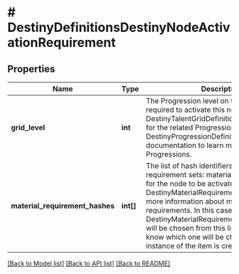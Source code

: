 # # DestinyDefinitionsDestinyNodeActivationRequirement

## Properties

Name | Type | Description | Notes
------------ | ------------- | ------------- | -------------
**grid_level** | **int** | The Progression level on the Talent Grid required to activate this node.  See DestinyTalentGridDefinition.progressionHash for the related Progression, and read DestinyProgressionDefinition&#39;s documentation to learn more about Progressions. | [optional]
**material_requirement_hashes** | **int[]** | The list of hash identifiers for material requirement sets: materials that are required for the node to be activated. See DestinyMaterialRequirementSetDefinition for more information about material requirements.  In this case, only a single DestinyMaterialRequirementSetDefinition will be chosen from this list, and we won&#39;t know which one will be chosen until an instance of the item is created. | [optional]

[[Back to Model list]](../../README.md#models) [[Back to API list]](../../README.md#endpoints) [[Back to README]](../../README.md)

